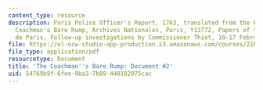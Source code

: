```yaml
---
content_type: resource
description: Paris Police Officer's Report, 1763, translated from the French. The
  Coachman's Bare Rump, Archives Nationales, Paris, Y13772, Papers of the commissaries
  de Paris, Follow-up investigations by Commissioner Thiot, 10-17 February 1763.
file: https://ol-ocw-studio-app-production.s3.amazonaws.com/courses/21h-931-seminar-in-historical-methods-spring-2003/54769b9f6fee9ba37b89440182975cac_rumpdoc2.pdf
file_type: application/pdf
resourcetype: Document
title: 'The Coachman''s Bare Rump: Document #2'
uid: 54769b9f-6fee-9ba3-7b89-440182975cac
---
```

